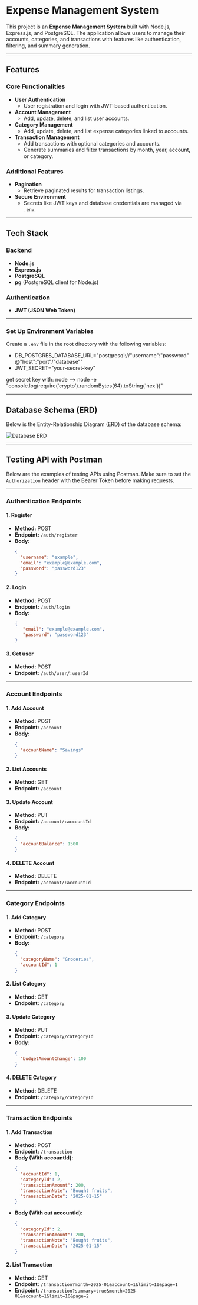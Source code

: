 # Expense Management System

This project is an **Expense Management System** built with Node.js, Express.js, and PostgreSQL. The application allows users to manage their accounts, categories, and transactions with features like authentication, filtering, and summary generation.

---

## Features

### Core Functionalities

- **User Authentication**
  - User registration and login with JWT-based authentication.
- **Account Management**
  - Add, update, delete, and list user accounts.
- **Category Management**
  - Add, update, delete, and list expense categories linked to accounts.
- **Transaction Management**
  - Add transactions with optional categories and accounts.
  - Generate summaries and filter transactions by month, year, account, or category.

### Additional Features

- **Pagination**
  - Retrieve paginated results for transaction listings.
- **Secure Environment**
  - Secrets like JWT keys and database credentials are managed via `.env`.

---

## Tech Stack

### Backend

- **Node.js**
- **Express.js**
- **PostgreSQL**
- **pg** (PostgreSQL client for Node.js)

### Authentication

- **JWT (JSON Web Token)**

---

### Set Up Environment Variables

Create a `.env` file in the root directory with the following variables:

- DB_POSTGRES_DATABASE_URL="postgresql://"username":"password"@"host":"port"/"database""
- JWT_SECRET="your-secret-key"

get secret key with: node --> node -e "console.log(require('crypto').randomBytes(64).toString('hex'))"

---

## Database Schema (ERD)

Below is the Entity-Relationship Diagram (ERD) of the database schema:

![Database ERD](./ERD.png)

---

## Testing API with Postman

Below are the examples of testing APIs using Postman. Make sure to set the `Authorization` header with the Bearer Token before making requests.

---

### Authentication Endpoints

#### **1. Register**
- **Method:** POST
- **Endpoint:** `/auth/register`
- **Body:**
  ```json
  {
    "username": "example",
    "email": "example@example.com",
    "password": "password123"
  }

#### **2. Login**
- **Method:** POST
- **Endpoint:** `/auth/login`
- **Body:**
  ```json
  {
     "email": "example@example.com",
     "password": "password123"
  }

#### **3. Get user**
- **Method:** POST
- **Endpoint:** `/auth/user/:userId`

---

### Account Endpoints

#### **1. Add Account**
- **Method:** POST
- **Endpoint:** `/account`
- **Body:**
  ```json
  {
    "accountName": "Savings"
  }

#### **2. List Accounts**
- **Method:** GET
- **Endpoint:** `/account`


#### **3. Update Account**
- **Method:** PUT
- **Endpoint:** `/account/:accountId`
- **Body:**
  ```json
  {
    "accountBalance": 1500
  }

#### **4. DELETE Account**
- **Method:** DELETE
- **Endpoint:** `/account/:accountId`

---

### Category Endpoints

#### **1. Add Category**
- **Method:** POST
- **Endpoint:** `/category`
- **Body:**
  ```json
  {
    "categoryName": "Groceries",
    "accountId": 1
  }

#### **2. List Category**
- **Method:** GET
- **Endpoint:** `/category`


#### **3. Update Category**
- **Method:** PUT
- **Endpoint:** `/category/categoryId`
- **Body:**
  ```json
  {
    "budgetAmountChange": 100
  }

#### **4. DELETE Category**
- **Method:** DELETE
- **Endpoint:** `/category/categoryId`

---

### Transaction Endpoints

#### **1. Add Transaction**
- **Method:** POST
- **Endpoint:** `/transaction`
- **Body (With accountId):**
  ```json
  {
    "accountId": 1,
    "categoryId": 2,
    "transactionAmount": 200,
    "transactionNote": "Bought fruits",
    "transactionDate": "2025-01-15"
  }

- **Body (With out accountId):**
  ```json
  {
    "categoryId": 2,
    "transactionAmount": 200,
    "transactionNote": "Bought fruits",
    "transactionDate": "2025-01-15"
  }

#### **2. List Transaction**
- **Method:** GET
- **Endpoint:** `/transaction?month=2025-01&account=1&limit=10&page=1`
- **Endpoint:** `/transaction?summary=true&month=2025-01&account=1&limit=10&page=2`


